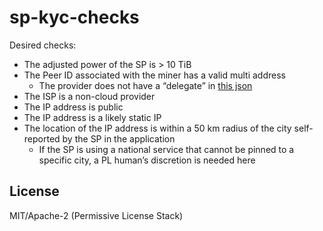 sp-kyc-checks
===

Desired checks:

* The adjusted power of the SP is > 10 TiB
* The Peer ID associated with the miner has a valid multi address
  * The provider does not have a “delegate” in [this json](https://geoip.feeds.provider.quest/synthetic-country-state-province-locations-latest.json)
* The ISP is a non-cloud provider
* The IP address is public
* The IP address is a likely static IP
* The location of the IP address is within a 50 km radius of the city self-reported by the SP in the application
  * If the SP is using a national service that cannot be pinned to a specific city, a PL human’s discretion is needed here

## License

MIT/Apache-2 (Permissive License Stack)
